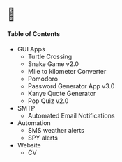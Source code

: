 # 🐍

#### Table of Contents 
* GUI Apps 
  * Turtle Crossing 
  * Snake Game v2.0
  * Mile to kilometer Converter
  * Pomodoro
  * Password Generator App v3.0
  * Kanye Quote Generator 
  * Pop Quiz v2.0 
* SMTP 
  * Automated Email Notifications 
* Automation
  * SMS weather alerts 
  * SPY alerts 
* Website 
  * CV 
